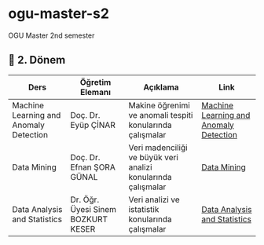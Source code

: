 # ogu-master-s2
OGU Master 2nd semester


## 📗 2. Dönem

| **Ders** | **Öğretim Elemanı** | **Açıklama** | **Link** |
|----------|--------------|----------|----------|
|  Machine Learning and Anomaly Detection  | Doç. Dr. Eyüp ÇİNAR | Makine öğrenimi ve anomali tespiti konularında çalışmalar | [Machine Learning and Anomaly Detection](https://github.com/Pilestin/OGU_Master/tree/master/MachineLearningAnomalyDetection) |
| Data Mining | Doç. Dr. Efnan ŞORA GÜNAL | Veri madenciliği ve büyük veri analizi konularında çalışmalar | [Data Mining](/Data%20Mining/) |
| Data Analysis and Statistics | Dr. Öğr. Üyesi Sinem BOZKURT KESER | Veri analizi ve istatistik konularında çalışmalar | [Data Analysis and Statistics](/Data%20Analysis%20and%20Statistics/) |
